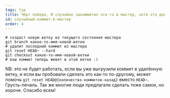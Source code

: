 ```yaml
---
tags: tip
title: Чёрт побери, Я случайно закоммитил что-то в мастер, хотя это должно быть в новой ветке!
id: случайный-коммит-в-мастер
order: 4
---
```


```git
# создаст новую ветку из текущего состояния мастера
git branch какое-то-имя-новой-ветки
# удалит последний коммит из мастера
git reset HEAD~ --hard
git checkout какое-то-имя-новой-ветки
# ваш коммит теперь живет в этой ветке :)
```

NB: это не будет работать, если вы уже выгрузили коммит в удалённую ветку, и если вы пробовали сделать это как-то по-другому, может помочь `git reset HEAD@{количество-коммитов-назад}` вместо `HEAD~`. Грусть-печаль. Так же многие люди предлагали сделать тоже самое, но короче. Спасибо всем!